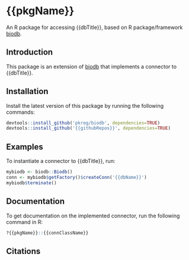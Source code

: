 # {{pkgName}}

An R package for accessing {{dbTitle}}, based on R package/framework [biodb](https://github.com/pkrog/biodb/).

## Introduction

This package is an extension of [biodb](https://github.com/pkrog/biodb/) that implements a connector to {{dbTitle}}.

## Installation

Install the latest version of this package by running the following commands:
```r
devtools::install_github('pkrog/biodb', dependencies=TRUE)
devtools::install_github('{{githubRepos}}', dependencies=TRUE)
```

## Examples

To instantiate a connector to {{dbTitle}}, run:
```r
mybiodb <- biodb::Biodb()
conn <- mybiodb$getFactory()$createConn('{{dbName}}')
mybiodb$terminate()
```

## Documentation

To get documentation on the implemented connector, run the following command in R:
```r
?{{pkgName}}::{{connClassName}}
```

## Citations

<!-- TODO -->

